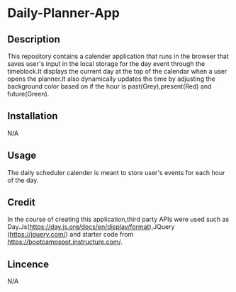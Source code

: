 # Daily-Planner-App
## Description
This repository contains a calender application that runs in the browser that saves user's input in the local storage for the day event through the timeblock.It displays the current day at the top of the calendar when a user opens the planner.It also dynamically updates the time by adjusting the background color based on if the hour is past(Grey),present(Red) and future(Green). 


## Installation
N/A

## Usage

The daily scheduler calender is meant to store user's events for each hour of the day.



## Credit
In the course of creating this application,third party APIs were used such as Day.Js(https://day.js.org/docs/en/display/format),JQuery (https://jquery.com/) and starter code from https://bootcampspot.instructure.com/.

## Lincence
N/A